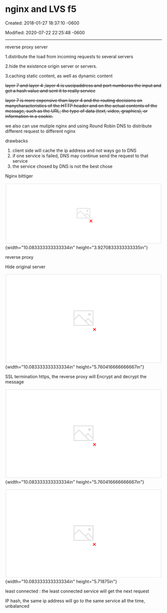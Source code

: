 # nginx  and LVS f5

Created: 2018-01-27 18:37:10 -0600

Modified: 2020-07-22 22:25:48 -0600

---

reverse proxy server

1.distribute the load from incoming requests to several servers

2.hide the existence origin server or servers.

3.caching static content, as well as dynamic content

~~layer 7 and layer 4 ,layer 4 is useipaddress and port numberas the input and get a hash value and sent it to really service~~

~~layer 7 is more expensive than layer 4 and the routing decisions on manycharacteristics of the HTTP header and on the actual contents of the message, such as the URL, the type of data (text, video, graphics), or information in a cookie.~~









we also can use mutiple nginx and using Round Robin DNS to distribute different request to different nginx



drawbacks



1.  client side will cache the ip address and not ways go to DNS
2.  if one service is failed, DNS may continue send the request to that service
3.  the service chosed by DNS is not the best chose





Nginx bittiger



![](../../media/FrontEnd-Service-Gateway-or-Web-Service^J-LB-nginx--and-LVS-f5-image1.png){width="10.083333333333334in" height="3.9270833333333335in"}

reverse proxy



Hide original server

![Reverse Proxy ](../../media/FrontEnd-Service-Gateway-or-Web-Service^J-LB-nginx--and-LVS-f5-image2.png){width="10.083333333333334in" height="5.760416666666667in"}



SSL termination https, the reverse proxy will Encrypt and decrypt the message





![• Reverse Proxy Hide Original Server Application Firewall SSL Termination Load Balance Cache Compression ](../../media/FrontEnd-Service-Gateway-or-Web-Service^J-LB-nginx--and-LVS-f5-image3.png){width="10.083333333333334in" height="5.760416666666667in"}









![Load Balancing Load Balancing Methods • Round Robin, optionally weighted • Least Connected, optionally weighted • IP Hash • Generic Hash • Least Time (NGINX Plus), optionally weighted ](../../media/FrontEnd-Service-Gateway-or-Web-Service^J-LB-nginx--and-LVS-f5-image4.png){width="10.083333333333334in" height="5.71875in"}









least connected : the least connected service will get the next request

IP hash, the same ip address will go to the same service all the time, unbalanced






